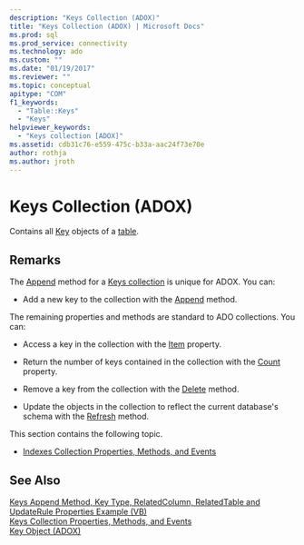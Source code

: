 ```yaml
---
description: "Keys Collection (ADOX)"
title: "Keys Collection (ADOX) | Microsoft Docs"
ms.prod: sql
ms.prod_service: connectivity
ms.technology: ado
ms.custom: ""
ms.date: "01/19/2017"
ms.reviewer: ""
ms.topic: conceptual
apitype: "COM"
f1_keywords: 
  - "Table::Keys"
  - "Keys"
helpviewer_keywords: 
  - "Keys collection [ADOX]"
ms.assetid: cdb31c76-e559-475c-b33a-aac24f73e70e
author: rothja
ms.author: jroth
---
```

# Keys Collection (ADOX)
Contains all [Key](./key-object-adox.md) objects of a [table](./table-object-adox.md).  
  
## Remarks  
 The [Append](./append-method-adox-keys.md) method for a [Keys collection]() is unique for ADOX. You can:  
  
-   Add a new key to the collection with the [Append](./append-method-adox-keys.md) method.  
  
 The remaining properties and methods are standard to ADO collections. You can:  
  
-   Access a key in the collection with the [Item](../ado-api/item-property-ado.md) property.  
  
-   Return the number of keys contained in the collection with the [Count](../ado-api/count-property-ado.md) property.  
  
-   Remove a key from the collection with the [Delete](./delete-method-adox-collections.md) method.  
  
-   Update the objects in the collection to reflect the current database's schema with the [Refresh](../ado-api/refresh-method-ado.md) method.  
  
 This section contains the following topic.  
  
-   [Indexes Collection Properties, Methods, and Events](./indexes-collection-properties-methods-and-events.md)  
  
## See Also  
 [Keys Append Method, Key Type, RelatedColumn, RelatedTable and UpdateRule Properties Example (VB)](./keys-append-method-key-type-relatedcolumn-relatedtable-example-vb.md)   
 [Keys Collection Properties, Methods, and Events](./keys-collection-properties-methods-and-events.md)   
 [Key Object (ADOX)](./key-object-adox.md)